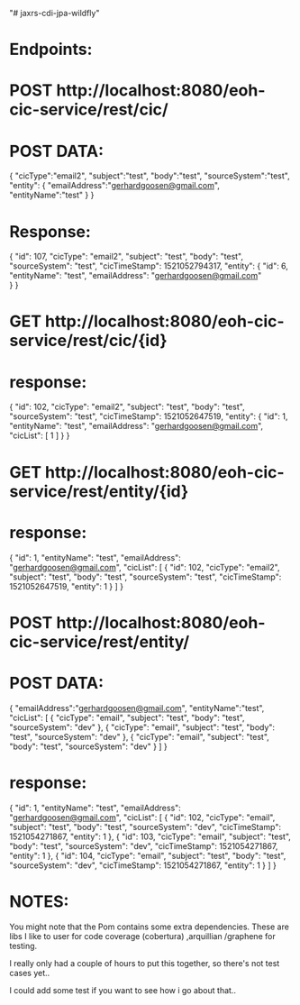 "# jaxrs-cdi-jpa-wildfly" 

Endpoints:
============

POST http://localhost:8080/eoh-cic-service/rest/cic/
===

POST DATA:
============
{
"cicType":"email2",
"subject":"test",
"body":"test",
"sourceSystem":"test",
"entity": {
	"emailAddress":"gerhardgoosen@gmail.com",
	"entityName":"test"
	}
}


Response:
===
{
    "id": 107,
    "cicType": "email2",
    "subject": "test",
    "body": "test",
    "sourceSystem": "test",
    "cicTimeStamp": 1521052794317,
    "entity": {
        "id": 6,
        "entityName": "test",
        "emailAddress": "gerhardgoosen@gmail.com"         
    }
}


GET http://localhost:8080/eoh-cic-service/rest/cic/{id}
===

response:
==
{
    "id": 102,
    "cicType": "email2",
    "subject": "test",
    "body": "test",
    "sourceSystem": "test",
    "cicTimeStamp": 1521052647519,
    "entity": {
        "id": 1,
        "entityName": "test",
        "emailAddress": "gerhardgoosen@gmail.com",
        "cicList": [
            1
        ]
    }
}



GET http://localhost:8080/eoh-cic-service/rest/entity/{id}
===

response:
==
{
    "id": 1,
    "entityName": "test",
    "emailAddress": "gerhardgoosen@gmail.com",
    "cicList": [
        {
            "id": 102,
            "cicType": "email2",
            "subject": "test",
            "body": "test",
            "sourceSystem": "test",
            "cicTimeStamp": 1521052647519,
            "entity": 1
        }
    ]
}



POST http://localhost:8080/eoh-cic-service/rest/entity/
===

POST DATA:
============
 {
"emailAddress":"gerhardgoosen@gmail.com",
"entityName":"test",
 "cicList": [
        { 
            "cicType": "email",
            "subject": "test",
            "body": "test",
            "sourceSystem": "dev"
        },
         { 
            "cicType": "email",
            "subject": "test",
            "body": "test",
            "sourceSystem": "dev"
        },
         { 
            "cicType": "email",
            "subject": "test",
            "body": "test",
            "sourceSystem": "dev"
        }
    ]
}


response:
==
{
    "id": 1,
    "entityName": "test",
    "emailAddress": "gerhardgoosen@gmail.com",
    "cicList": [
        {
            "id": 102,
            "cicType": "email",
            "subject": "test",
            "body": "test",
            "sourceSystem": "dev",
            "cicTimeStamp": 1521054271867,
            "entity": 1
        },
        {
            "id": 103,
            "cicType": "email",
            "subject": "test",
            "body": "test",
            "sourceSystem": "dev",
            "cicTimeStamp": 1521054271867,
            "entity": 1
        },
        {
            "id": 104,
            "cicType": "email",
            "subject": "test",
            "body": "test",
            "sourceSystem": "dev",
            "cicTimeStamp": 1521054271867,
            "entity": 1
        }
    ]
}




NOTES:
====


You might note that the Pom contains some extra dependencies.
These are libs I like to user for code coverage (cobertura) ,arquillian /graphene for testing.

I really only had a couple of hours to put this together, so there's not test cases yet..

I could add some test if you want to see how i go about that..



